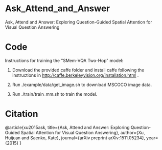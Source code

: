 # Ask_Attend_and_Answer
 
Ask, Attend and Answer: Exploring Question-Guided Spatial Attention for Visual Question Answering


# Code

Instructions for training the "SMem-VQA Two-Hop" model:

1. Download the provided caffe folder and install caffe following the instructions in http://caffe.berkeleyvision.org/installation.html .

2. Run ./example/data/get_image.sh to download MSCOCO image data.

3. Run ./train/train_mm.sh to train the model.


# Citation

@article{xu2015ask,
title={Ask, Attend and Answer: Exploring Question-Guided Spatial Attention for Visual Question Answering},
author={Xu, Huijuan and Saenko, Kate},
journal={arXiv preprint arXiv:1511.05234},
year={2015}
}
